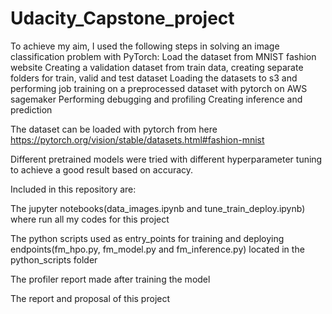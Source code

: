 # Udacity_Capstone_project
To achieve my aim, I used the following steps in solving an image classification problem with PyTorch:
Load the dataset from MNIST fashion website
Creating a validation dataset from train data, creating separate folders for train, valid and test dataset
Loading the datasets to s3 and performing job training on a preprocessed dataset with pytorch on AWS sagemaker
Performing debugging and profiling
Creating inference and prediction

The dataset can be loaded with pytorch from here https://pytorch.org/vision/stable/datasets.html#fashion-mnist

Different pretrained models were tried with different hyperparameter tuning to achieve a good result based on accuracy.

Included in this repository are:

The jupyter notebooks(data_images.ipynb and tune_train_deploy.ipynb) where run all my codes for this project

The python scripts used as entry_points for training and deploying endpoints(fm_hpo.py, fm_model.py and fm_inference.py) located in the python_scripts folder

The profiler report made after training the model

The report and proposal of this project

